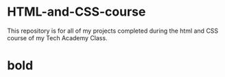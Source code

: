 # HTML-and-CSS-course

This repository is for all of my projects completed during the html and CSS course of my Tech Academy Class.


<h1>bold</h1>
